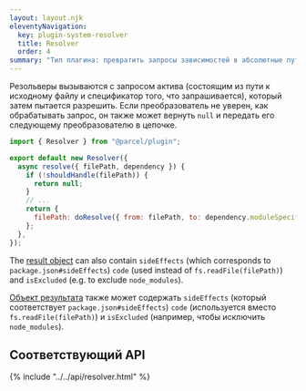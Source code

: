 ```yaml
---
layout: layout.njk
eleventyNavigation:
  key: plugin-system-resolver
  title: Resolver
  order: 4
summary: "Тип плагина: превратить запросы зависимостей в абсолютные пути (или исключить их)"
---
```


Резольверы вызываются с запросом актива (состоящим из пути к исходному файлу
и спецификатор того, что запрашивается), который затем пытается
разрешить. Если преобразователь не уверен, как обрабатывать запрос, он также может вернуть
`null` и передать его следующему преобразователю в цепочке.

```js
import { Resolver } from "@parcel/plugin";

export default new Resolver({
  async resolve({ filePath, dependency }) {
    if (!shouldHandle(filePath)) {
      return null;
    }
    // ...
    return {
      filePath: doResolve({ from: filePath, to: dependency.moduleSpecifier }),
    };
  },
});
```

The [result object](/plugin-system/api/#ResolveResult) can also contain `sideEffects` (which corresponds to `package.json#sideEffects`) `code` (used instead of `fs.readFile(filePath)`) and `isExcluded` (e.g. to exclude `node_modules`).

[Объект результата](/plugin-system/api/#ResolveResult) также может содержать `sideEffects` (который соответствует `package.json#sideEffects`) `code` (используется вместо `fs.readFile(filePath)`) и `isExcluded` (например, чтобы исключить `node_modules`).

## Соответствующий API

{% include "../../api/resolver.html" %}
